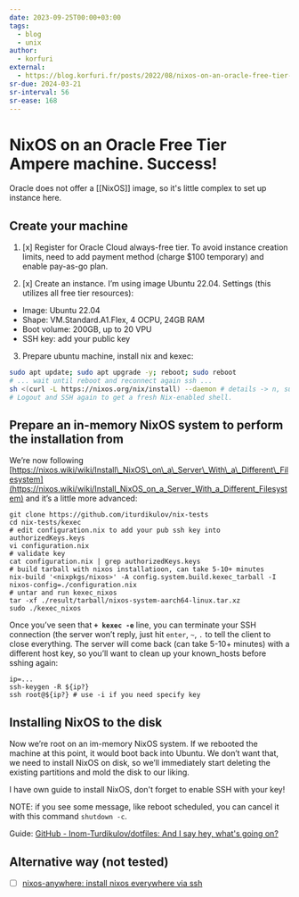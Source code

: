 ```yaml
---
date: 2023-09-25T00:00+03:00
tags:
  - blog
  - unix
author:
  - korfuri
external:
  - https://blog.korfuri.fr/posts/2022/08/nixos-on-an-oracle-free-tier-ampere-machine/
sr-due: 2024-03-21
sr-interval: 56
sr-ease: 168
---
```


# NixOS on an Oracle Free Tier Ampere machine. Success!

Oracle does not offer a [[NixOS]] image, so it's little complex to set up
instance here.

## Create your machine

1. [x] Register for Oracle Cloud always-free tier. To avoid instance creation
   limits, need to add payment method (charge $100 temporary) and enable pay-as-go plan.

2. [x] Create an instance. I’m using image Ubuntu 22.04. Settings (this utilizes
   all free tier resources):
  - Image: Ubuntu 22.04
  - Shape: VM.Standard.A1.Flex, 4 OCPU, 24GB RAM
  - Boot volume: 200GB, up to 20 VPU
  - SSH key: add your public key

3. Prepare ubuntu machine, install nix and kexec:
```bash
sudo apt update; sudo apt upgrade -y; reboot; sudo reboot
# ... wait until reboot and reconnect again ssh ...
sh <(curl -L https://nixos.org/nix/install) --daemon # details -> n, sudo -> y
# Logout and SSH again to get a fresh Nix-enabled shell.
```

## Prepare an in-memory NixOS system to perform the installation from

We’re now following [https://nixos.wiki/wiki/Install\_NixOS\_on\_a\_Server\_With\_a\_Different\_Filesystem](https://nixos.wiki/wiki/Install_NixOS_on_a_Server_With_a_Different_Filesystem) and it’s a little more advanced:

    git clone https://github.com/iturdikulov/nix-tests
    cd nix-tests/kexec
    # edit configuration.nix to add your pub ssh key into authorizedKeys.keys
    vi configuration.nix
    # validate key
    cat configuration.nix | grep authorizedKeys.keys
    # build tarball with nixos installatioon, can take 5-10+ minutes
    nix-build '<nixpkgs/nixos>' -A config.system.build.kexec_tarball -I nixos-config=./configuration.nix
    # untar and run kexec_nixos
    tar -xf ./result/tarball/nixos-system-aarch64-linux.tar.xz
    sudo ./kexec_nixos

Once you’ve seen that **`+ kexec -e`** line, you can terminate your SSH
connection (the server won’t reply, just hit `enter`, `~`, `.` to tell the
client to close everything. The server will come back (can take 5-10+ minutes)
with a different host key, so you’ll want to clean up your known_hosts before
sshing again:

    ip=...
    ssh-keygen -R ${ip?}
    ssh root@${ip?} # use -i if you need specify key

## Installing NixOS to the disk

Now we’re root on an im-memory NixOS system. If we rebooted the machine at this
point, it would boot back into Ubuntu. We don’t want that, we need to install
NixOS on disk, so we’ll immediately start deleting the existing partitions and
mold the disk to our liking.

I have own guide to install NixOS, don't forget to enable SSH with your key!

NOTE: if you see some message, like reboot scheduled, you can cancel it with
this command `shutdown -c`.

Guide: [GitHub - Inom-Turdikulov/dotfiles: And I say hey, what's going on?](https://github.com/iturdikulov/dotfiles)

## Alternative way (not tested)

- [ ] [nixos-anywhere: install nixos everywhere via ssh](https://github.com/nix-community/nixos-anywhere)

